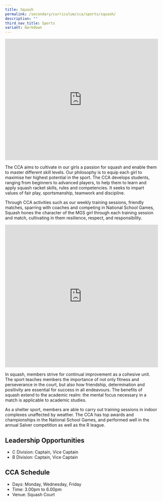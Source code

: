 ```yaml
---
title: Squash
permalink: /secondary/curriculum/cca/sports/squash/
description: ""
third_nav_title: Sports
variant: markdown
---
```

<div style="width:100%; height:400px">
  <iframe class="ive_eobj_center" allowfullscreen="" frameborder="0" title="" src="https://www.youtube.com/embed/fE5MRShEUVc" height="100%" width="100%">
  </iframe>
</div>

The CCA aims to cultivate in our girls a passion for squash and enable them to master different skill levels. Our philosophy is to equip each girl to maximise her highest potential in the sport. The CCA develops students, ranging from beginners to advanced players, to help them to learn and apply squash racket skills, rules and competencies. It seeks to impart values of fair play, sportsmanship, teamwork and discipline.

Through CCA activities such as our weekly training sessions, friendly matches, sparring with coaches and competing in National School Games, Squash hones the character of the MGS girl through each training session and match, cultivating in them resilience, respect, and responsibility.

<div style="width:100%; height:470px">
	<iframe src="https://docs.google.com/presentation/d/e/2PACX-1vTwaSVO5Y0FOQpB0QSd6ClYBXSXPWkMv4cLDXT-5lnTJRnYZWNcxenLGJ4sNent01PZ1PCi0U-pZFB0/embed?start=true&amp;loop=true&amp;delayms=300" frameborder="0" width="100%" height="100%" allowfullscreen="true"></iframe>
</div>

In squash, members strive for continual improvement as a cohesive unit. The sport teaches members the importance of not only fitness and perseverance in the court, but also how friendship, determination and positivity are essential for success in all endeavours. The benefits of squash extend to the academic realm: the mental focus necessary in a match is applicable to academic studies.

As a shelter sport, members are able to carry out training sessions in indoor complexes unaffected by weather. The CCA has top awards and championships in the National School Games, and performed well in the annual Salver competition as well as the R league.


## Leadership Opportunities

* C Division: Captain, Vice Captain
* B Division: Captain, Vice Captain


## CCA Schedule

* Days: Monday, Wednesday, Friday
* Time: 3.00pm to 6.00pm
* Venue: Squash Court